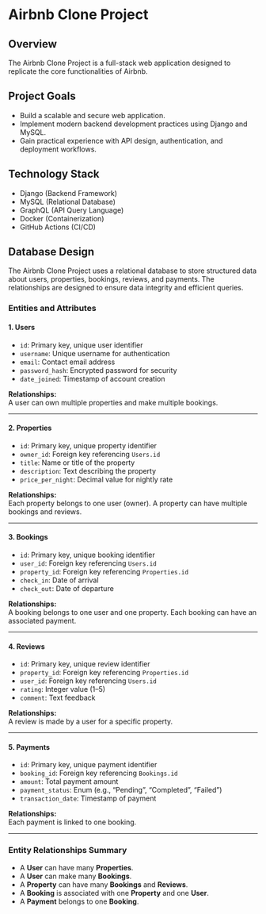 # Airbnb Clone Project

## Overview
The Airbnb Clone Project is a full-stack web application designed to replicate the core functionalities of Airbnb.

## Project Goals
- Build a scalable and secure web application.
- Implement modern backend development practices using Django and MySQL.
- Gain practical experience with API design, authentication, and deployment workflows.

## Technology Stack
- Django (Backend Framework)
- MySQL (Relational Database)
- GraphQL (API Query Language)
- Docker (Containerization)
- GitHub Actions (CI/CD)

## Database Design

The Airbnb Clone Project uses a relational database to store structured data about users, properties, bookings, reviews, and payments. The relationships are designed to ensure data integrity and efficient queries.

### Entities and Attributes

#### 1. Users
- `id`: Primary key, unique user identifier  
- `username`: Unique username for authentication  
- `email`: Contact email address  
- `password_hash`: Encrypted password for security  
- `date_joined`: Timestamp of account creation  

**Relationships:**  
A user can own multiple properties and make multiple bookings.

---

#### 2. Properties
- `id`: Primary key, unique property identifier  
- `owner_id`: Foreign key referencing `Users.id`  
- `title`: Name or title of the property  
- `description`: Text describing the property  
- `price_per_night`: Decimal value for nightly rate  

**Relationships:**  
Each property belongs to one user (owner). A property can have multiple bookings and reviews.

---

#### 3. Bookings
- `id`: Primary key, unique booking identifier  
- `user_id`: Foreign key referencing `Users.id`  
- `property_id`: Foreign key referencing `Properties.id`  
- `check_in`: Date of arrival  
- `check_out`: Date of departure  

**Relationships:**  
A booking belongs to one user and one property. Each booking can have an associated payment.

---

#### 4. Reviews
- `id`: Primary key, unique review identifier  
- `property_id`: Foreign key referencing `Properties.id`  
- `user_id`: Foreign key referencing `Users.id`  
- `rating`: Integer value (1–5)  
- `comment`: Text feedback  

**Relationships:**  
A review is made by a user for a specific property.

---

#### 5. Payments
- `id`: Primary key, unique payment identifier  
- `booking_id`: Foreign key referencing `Bookings.id`  
- `amount`: Total payment amount  
- `payment_status`: Enum (e.g., “Pending”, “Completed”, “Failed”)  
- `transaction_date`: Timestamp of payment  

**Relationships:**  
Each payment is linked to one booking.

---

### Entity Relationships Summary
- A **User** can have many **Properties**.  
- A **User** can make many **Bookings**.  
- A **Property** can have many **Bookings** and **Reviews**.  
- A **Booking** is associated with one **Property** and one **User**.  
- A **Payment** belongs to one **Booking**.

